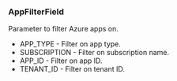 ### AppFilterField
Parameter to filter Azure apps on.

- APP_TYPE - Filter on app type.
- SUBSCRIPTION - Filter on subscription name.
- APP_ID - Filter on app ID.
- TENANT_ID - Filter on tenant ID.
